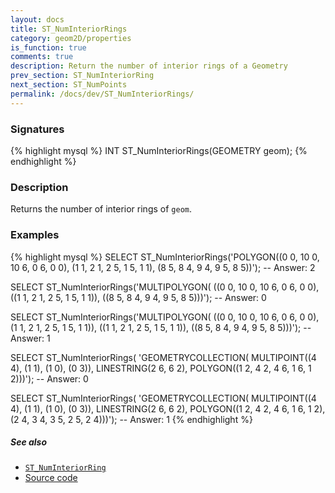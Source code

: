 ```yaml
---
layout: docs
title: ST_NumInteriorRings
category: geom2D/properties
is_function: true
comments: true
description: Return the number of interior rings of a Geometry
prev_section: ST_NumInteriorRing
next_section: ST_NumPoints
permalink: /docs/dev/ST_NumInteriorRings/
---
```


### Signatures

{% highlight mysql %}
INT ST_NumInteriorRings(GEOMETRY geom);
{% endhighlight %}

### Description

Returns the number of interior rings of `geom`.

<!-- This function does not seem to be SFS. Is it SQL-MM? -->

### Examples

{% highlight mysql %}
SELECT ST_NumInteriorRings('POLYGON((0 0, 10 0, 10 6, 0 6, 0 0),
                                    (1 1, 2 1, 2 5, 1 5, 1 1),
                                    (8 5, 8 4, 9 4, 9 5, 8 5))');
-- Answer: 2

SELECT ST_NumInteriorRings('MULTIPOLYGON(
                                ((0 0, 10 0, 10 6, 0 6, 0 0),
                                ((1 1, 2 1, 2 5, 1 5, 1 1)),
                                ((8 5, 8 4, 9 4, 9 5, 8 5)))');
-- Answer: 0

SELECT ST_NumInteriorRings('MULTIPOLYGON(
                                ((0 0, 10 0, 10 6, 0 6, 0 0),
                                 (1 1, 2 1, 2 5, 1 5, 1 1)),
                                ((1 1, 2 1, 2 5, 1 5, 1 1)),
                                ((8 5, 8 4, 9 4, 9 5, 8 5)))');
-- Answer: 1

SELECT ST_NumInteriorRings(
     'GEOMETRYCOLLECTION(
        MULTIPOINT((4 4), (1 1), (1 0), (0 3)),
        LINESTRING(2 6, 6 2),
        POLYGON((1 2, 4 2, 4 6, 1 6, 1 2)))');
-- Answer: 0

SELECT ST_NumInteriorRings(
     'GEOMETRYCOLLECTION(
        MULTIPOINT((4 4), (1 1), (1 0), (0 3)),
        LINESTRING(2 6, 6 2),
        POLYGON((1 2, 4 2, 4 6, 1 6, 1 2),
                (2 4, 3 4, 3 5, 2 5, 2 4)))');
-- Answer: 1
{% endhighlight %}

##### See also

* [`ST_NumInteriorRing`](../ST_NumInteriorRing)
* <a href="https://github.com/irstv/H2GIS/blob/master/h2spatial/src/main/java/org/h2gis/h2spatial/internal/function/spatial/properties/ST_NumInteriorRings.java" target="_blank">Source code</a>
